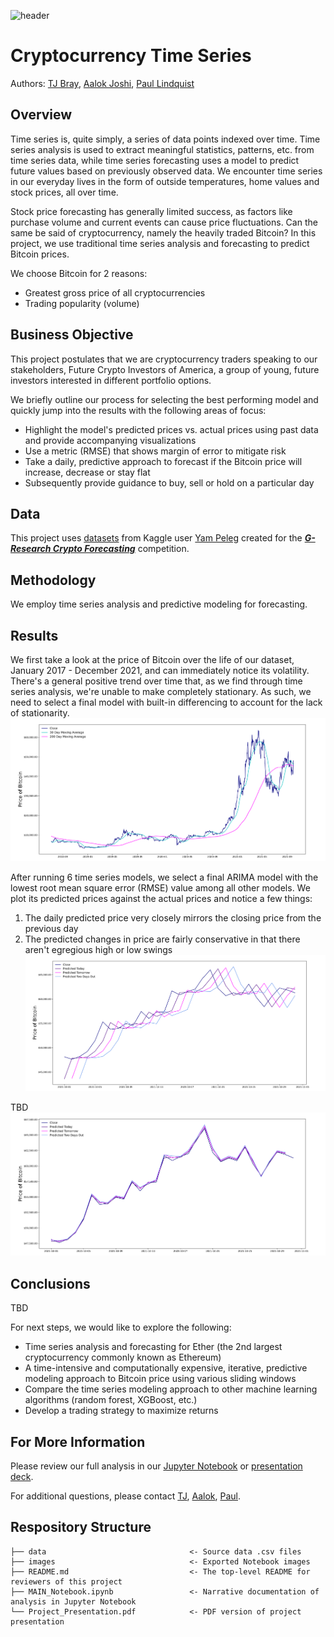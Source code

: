 ![header](https://i.ibb.co/kHXgpXS/Bitcoin-Banner-1900-x-500.jpg)

# Cryptocurrency Time Series
Authors: [TJ Bray](https://www.linkedin.com/in/thomas-tj-bray-24499354/), [Aalok Joshi](https://www.linkedin.com/in/aalokjoshi113/), [Paul Lindquist](https://www.linkedin.com/in/paul-lindquist/)

## Overview
Time series is, quite simply, a series of data points indexed over time. Time series analysis is used to extract meaningful statistics, patterns, etc. from time series data, while time series forecasting uses a model to predict future values based on previously observed data. We encounter time series in our everyday lives in the form of outside temperatures, home values and stock prices, all over time.

Stock price forecasting has generally limited success, as factors like purchase volume and current events can cause price fluctuations. Can the same be said of cryptocurrency, namely the heavily traded Bitcoin? In this project, we use traditional time series analysis and forecasting to predict Bitcoin prices.

We choose Bitcoin for 2 reasons:
- Greatest gross price of all cryptocurrencies
- Trading popularity (volume)

## Business Objective
This project postulates that we are cryptocurrency traders speaking to our stakeholders, Future Crypto Investors of America, a group of young, future investors interested in different portfolio options.

We briefly outline our process for selecting the best performing model and quickly jump into the results with the following areas of focus:
- Highlight the model's predicted prices vs. actual prices using past data and provide accompanying visualizations
- Use a metric (RMSE) that shows margin of error to mitigate risk
- Take a daily, predictive approach to forecast if the Bitcoin price will increase, decrease or stay flat
- Subsequently provide guidance to buy, sell or hold on a particular day

## Data
This project uses [datasets](https://www.kaggle.com/yamqwe/cryptocurrency-extra-data-bitcoin) from Kaggle user [Yam Peleg](https://www.kaggle.com/yamqwe) created for the ***[G-Research Crypto Forecasting](https://www.kaggle.com/c/g-research-crypto-forecasting)*** competition.

## Methodology
We employ time series analysis and predictive modeling for forecasting.

## Results
We first take a look at the price of Bitcoin over the life of our dataset, January 2017 - December 2021, and can immediately notice its volatility. There's a general positive trend over time that, as we find through time series analysis, we're unable to make completely stationary. As such, we need to select a final model with built-in differencing to account for the lack of stationarity.
![predictions](./images/HistoricalPriceChart.png)

After running 6 time series models, we select a final ARIMA model with the lowest root mean square error (RMSE) value among all other models. We plot its predicted prices against the actual prices and notice a few things:
1. The daily predicted price very closely mirrors the closing price from the previous day
2. The predicted changes in price are fairly conservative in that there aren't egregious high or low swings
![predictions](./images/PredictionsChart.png)

TBD
![overlap](./images/OverlapChart.png)

## Conclusions
TBD

For next steps, we would like to explore the following:
- Time series analysis and forecasting for Ether (the 2nd largest cryptocurrency commonly known as Ethereum)
- A time-intensive and computationally expensive, iterative, predictive modeling approach to Bitcoin price using various sliding windows
- Compare the time series modeling approach to other machine learning algorithms (random forest, XGBoost, etc.)
- Develop a trading strategy to maximize returns

## For More Information
Please review our full analysis in our [Jupyter Notebook](MAIN_Notebook.ipynb) or [presentation deck](Project_Presentation.pdf).

For additional questions, please contact [TJ](https://www.linkedin.com/in/thomas-tj-bray-24499354/), [Aalok](https://www.linkedin.com/in/aalokjoshi113/), [Paul](https://www.linkedin.com/in/paul-lindquist/).

## Respository Structure
```
├── data                                <- Source data .csv files
├── images                              <- Exported Notebook images
├── README.md                           <- The top-level README for reviewers of this project
├── MAIN_Notebook.ipynb                 <- Narrative documentation of analysis in Jupyter Notebook
└── Project_Presentation.pdf            <- PDF version of project presentation
```

